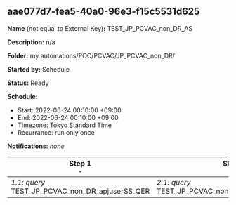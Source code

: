 ## aae077d7-fea5-40a0-96e3-f15c5531d625

**Name** (not equal to External Key)**:** TEST_JP_PCVAC_non_DR_AS

**Description:** n/a

**Folder:** my automations/POC/PCVAC/JP_PCVAC_non_DR/

**Started by:** Schedule

**Status:** Ready

**Schedule:**

* Start: 2022-06-24 00:10:00 +09:00
* End: 2022-06-24 00:10:00 +09:00
* Timezone: Tokyo Standard Time
* Recurrance: run only once

**Notifications:** _none_


| Step 1<br>_<small>-</small>_ | Step 2<br>_<small>-</small>_ | Step 3<br>_<small>-</small>_ |
| --- | --- | --- |
| _1.1: query_<br>TEST_JP_PCVAC_non_DR_apjuserSS_QER | _2.1: query_<br>TEST_JP_PCVAC_non_DR_msdproductSS_QER | _3.1: query_<br>TEST_JP_PCVAC_non_DR_QER |
